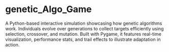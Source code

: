 # genetic_Algo_Game
 A Python-based interactive simulation showcasing how genetic algorithms work. Individuals evolve over generations to collect targets efficiently using selection, crossover, and mutation. Built with Pygame, it features real-time visualization, performance stats, and trail effects to illustrate adaptation in action.
